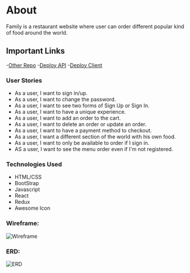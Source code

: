 # About

Family is a restaurant website where user can order different popular kind of food around the world.

## Important Links

-[Other Repo](https://github.com/erick3422/family-frontend)
-[Deploy API](https://young-mesa-85080.herokuapp.com)
-[Deploy Client](https://erick3422.github.io/family-frontend/menu)

### User Stories

- As a user, I want to sign in/up.
- As a user, I want to change the password.
- As a user, I want to see two forms of Sign Up or Sign In.
- As a user, I want to have a unique experience.
- As a user, I want to add an order to the cart.
- As a user, I want to delete an order or update an order.
- As a user, I want to have a payment method to checkout.
- As a user, I want a different section of the world with his own food.
- As a user, I want to only be available to order if I sign in.
- AS a user, I want to see the menu order even if I'm not registered.

### Technologies Used

- HTML/CSS
- BootStrap
- Javascript
- React
- Redux
- Awesome Icon


### Wireframe:

![Wireframe](https://i.imgur.com/ayfbSd3.png)

### ERD:

![ERD](https://i.imgur.com/xZLUmYf.png)
